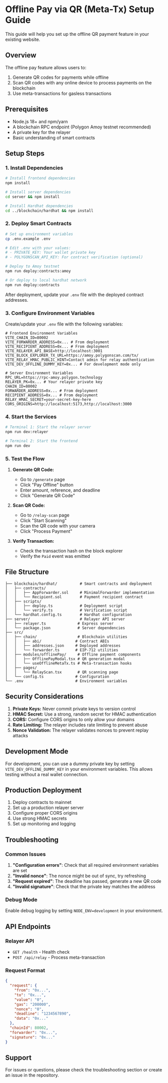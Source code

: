 # Offline Pay via QR (Meta-Tx) Setup Guide

This guide will help you set up the offline QR payment feature in your existing website.

## Overview

The offline pay feature allows users to:
1. Generate QR codes for payments while offline
2. Scan QR codes with any online device to process payments on the blockchain
3. Use meta-transactions for gasless transactions

## Prerequisites

- Node.js 18+ and npm/yarn
- A blockchain RPC endpoint (Polygon Amoy testnet recommended)
- A private key for the relayer
- Basic understanding of smart contracts

## Setup Steps

### 1. Install Dependencies

```bash
# Install frontend dependencies
npm install

# Install server dependencies
cd server && npm install

# Install Hardhat dependencies
cd ../blockchain/hardhat && npm install
```

### 2. Deploy Smart Contracts

```bash
# Set up environment variables
cp .env.example .env

# Edit .env with your values:
# - PRIVATE_KEY: Your wallet private key
# - POLYGONSCAN_API_KEY: For contract verification (optional)

# Deploy to Amoy testnet
npm run deploy:contracts:amoy

# Or deploy to local hardhat network
npm run deploy:contracts
```

After deployment, update your `.env` file with the deployed contract addresses.

### 3. Configure Environment Variables

Create/update your `.env` file with the following variables:

```env
# Frontend Environment Variables
VITE_CHAIN_ID=80002
VITE_FORWARDER_ADDRESS=0x... # From deployment
VITE_RECIPIENT_ADDRESS=0x... # From deployment
VITE_RELAYER_API_BASE=http://localhost:3001
VITE_BLOCK_EXPLORER_TX_URL=https://amoy.polygonscan.com/tx/
VITE_RELAY_HMAC_PUBLIC_HINT=Contact admin for relay authentication
VITE_DEV_OFFLINE_DUMMY_KEY=0x... # For development mode only

# Server Environment Variables
RPC_URL=https://rpc-amoy.polygon.technology
RELAYER_PK=0x... # Your relayer private key
CHAIN_ID=80002
FORWARDER_ADDRESS=0x... # From deployment
RECIPIENT_ADDRESS=0x... # From deployment
RELAY_HMAC_SECRET=your-secret-key-here
CORS_ORIGINS=http://localhost:5173,http://localhost:3000
```

### 4. Start the Services

```bash
# Terminal 1: Start the relayer server
npm run dev:relayer

# Terminal 2: Start the frontend
npm run dev
```

### 5. Test the Flow

1. **Generate QR Code:**
   - Go to `/generate` page
   - Click "Pay Offline" button
   - Enter amount, reference, and deadline
   - Click "Generate QR Code"

2. **Scan QR Code:**
   - Go to `/relay-scan` page
   - Click "Start Scanning"
   - Scan the QR code with your camera
   - Click "Process Payment"

3. **Verify Transaction:**
   - Check the transaction hash on the block explorer
   - Verify the `Paid` event was emitted

## File Structure

```
├── blockchain/hardhat/          # Smart contracts and deployment
│   ├── contracts/
│   │   ├── AppForwarder.sol     # MinimalForwarder implementation
│   │   └── Recipient.sol        # Payment recipient contract
│   ├── scripts/
│   │   ├── deploy.ts            # Deployment script
│   │   └── verify.ts            # Verification script
│   └── hardhat.config.ts        # Hardhat configuration
├── server/                      # Relayer API server
│   ├── relayer.ts              # Express server
│   └── package.json            # Server dependencies
├── src/
│   ├── chain/                  # Blockchain utilities
│   │   ├── abi/               # Contract ABIs
│   │   ├── addresses.json     # Deployed addresses
│   │   └── forwarder.ts       # EIP-712 utilities
│   ├── modules/offlinePay/     # Offline payment components
│   │   ├── OfflinePayModal.tsx # QR generation modal
│   │   └── useOfflineMetaTx.ts # Meta-transaction hooks
│   ├── pages/
│   │   └── RelayScan.tsx       # QR scanning page
│   └── config.ts              # Configuration
└── .env                       # Environment variables
```

## Security Considerations

1. **Private Keys:** Never commit private keys to version control
2. **HMAC Secret:** Use a strong, random secret for HMAC authentication
3. **CORS:** Configure CORS origins to only allow your domains
4. **Rate Limiting:** The relayer includes rate limiting to prevent abuse
5. **Nonce Validation:** The relayer validates nonces to prevent replay attacks

## Development Mode

For development, you can use a dummy private key by setting `VITE_DEV_OFFLINE_DUMMY_KEY` in your environment variables. This allows testing without a real wallet connection.

## Production Deployment

1. Deploy contracts to mainnet
2. Set up a production relayer server
3. Configure proper CORS origins
4. Use strong HMAC secrets
5. Set up monitoring and logging

## Troubleshooting

### Common Issues

1. **"Configuration errors"**: Check that all required environment variables are set
2. **"Invalid nonce"**: The nonce might be out of sync, try refreshing
3. **"Request expired"**: The deadline has passed, generate a new QR code
4. **"Invalid signature"**: Check that the private key matches the address

### Debug Mode

Enable debug logging by setting `NODE_ENV=development` in your environment.

## API Endpoints

### Relayer API

- `GET /health` - Health check
- `POST /api/relay` - Process meta-transaction

### Request Format

```json
{
  "request": {
    "from": "0x...",
    "to": "0x...",
    "value": "0",
    "gas": "200000",
    "nonce": "0",
    "deadline": "1234567890",
    "data": "0x..."
  },
  "chainId": 80002,
  "forwarder": "0x...",
  "signature": "0x..."
}
```

## Support

For issues or questions, please check the troubleshooting section or create an issue in the repository.

